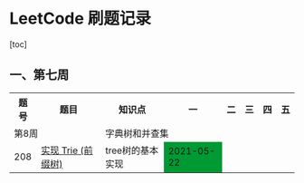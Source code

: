 # LeetCode 刷题记录


[toc]

## 一、第七周

<table>
    <tr>
        <th>题号</th>
        <th>题目</th>
        <th>知识点</th>
        <th>一</th>
        <th>二</th>
        <th>三</th>
        <th>四</th>
        <th>五</th>
    </tr>
    <tr>
        <td colspan="2">第8周</td>
        <td colspan="6">字典树和并查集</td>
    </tr>
    <tr>
        <td>208</td>
        <td><a href="https://leetcode-cn.com/problems/implement-trie-prefix-tree/">实现 Trie (前缀树)</a></td>
        <td>tree树的基本实现</td>
        <td style="background-color: #009933;">2021-05-22</td>
        <td></td>
        <td></td>
        <td></td>
        <td></td>
    </tr>
</table>
